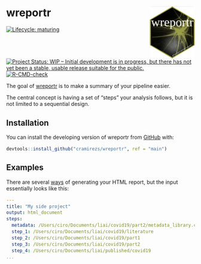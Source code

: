 
<!-- README.md is generated from README.Rmd. Please edit that file -->

# wreportr <img src="man/figures/logo.png" align="right" width="120" />

<!-- badges: start -->

[![Lifecycle:
maturing](https://img.shields.io/badge/lifecycle-maturing-blue.svg)](https://www.tidyverse.org/lifecycle/#maturing)
[![Project Status: WIP – Initial development is in progress, but there
has not yet been a stable, usable release suitable for the
public.](https://www.repostatus.org/badges/latest/wip.svg)](https://www.repostatus.org/#wip)
[![R-CMD-check](https://github.com/cramirezs/wreportr/workflows/R-CMD-check/badge.svg)](https://github.com/cramirezs/wreportr/actions)
<!-- badges: end -->

The goal of [wreportr](https://cramirezs.github.io/wreportr/index.html)
is to make a summary of your pipeline easier.

The central concept is having a set of “steps” your analysis follows,
but it is not limited to a sequential design.

## Installation

You can install the developing version of wreportr from
[GitHub](https://github.com/cramirezs/wreportr) with:

``` r
devtools::install_github("cramirezs/wreportr", ref = "main")
```

## Examples

There are several [ways](vignette/) of generating your HTML report, but
the input essentially looks like this:

``` yaml
---
title: "My side project"
output: html_document
steps:
  metadata: /Users/ciro/Documents/liai/covid19/part2/metadata_library.csv
  step_1: /Users/ciro/Documents/liai/covid19/literature
  step_2: /Users/ciro/Documents/liai/covid19/part1
  step_3: /Users/ciro/Documents/liai/covid19/part2
  step_4: /Users/ciro/Documents/liai/published/covid19
...
```
